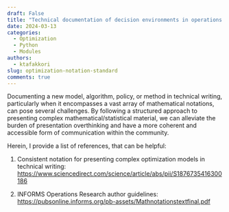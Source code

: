 ```yaml
---
draft: False 
title: "Technical documentation of decision environments in operations research"
date: 2024-03-13
categories:
  - Optimization
  - Python
  - Modules
authors:
  - ktafakkori
slug: optimization-notation-standard
comments: true
---
```



Documenting a new model, algorithm, policy, or method in technical writing, particularly when it encompasses a vast array of mathematical notations, can pose several challenges. By following a structured approach to presenting complex mathematical/statistical material, we can alleviate the burden of presentation overthinking and have a more coherent and accessible form of communication within the community.

Herein, I provide a list of references, that can be helpful:

1) Consistent notation for presenting complex optimization models in technical writing: https://www.sciencedirect.com/science/article/abs/pii/S1876735416300186

2) INFORMS Operations Research author guidelines: https://pubsonline.informs.org/pb-assets/Mathnotationstextfinal.pdf
